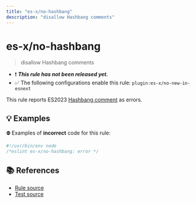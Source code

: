 ```yaml
---
title: "es-x/no-hashbang"
description: "disallow Hashbang comments"
---
```


# es-x/no-hashbang
> disallow Hashbang comments

- ❗ <badge text="This rule has not been released yet." vertical="middle" type="error"> ***This rule has not been released yet.*** </badge>
- ✅ The following configurations enable this rule: `plugin:es-x/no-new-in-esnext`

This rule reports ES2023 [Hashbang comment](https://github.com/tc39/proposal-hashbang) as errors.

## 💡 Examples

⛔ Examples of **incorrect** code for this rule:

<eslint-playground type="bad">

```js
#!/usr/bin/env node
/*eslint es-x/no-hashbang: error */
```

</eslint-playground>

## 📚 References

- [Rule source](https://github.com/ota-meshi/eslint-plugin-es-x/blob/master/lib/rules/no-hashbang.js)
- [Test source](https://github.com/ota-meshi/eslint-plugin-es-x/blob/master/tests/lib/rules/no-hashbang.js)
